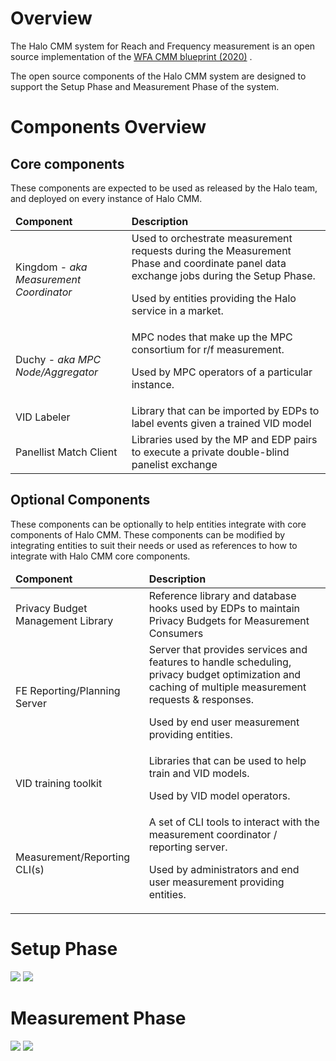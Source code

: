 # Overview

The Halo CMM system for Reach and Frequency measurement is an open source implementation of
the [WFA CMM blueprint (2020)](blueprint.html)
.

The open source components of the Halo CMM system are designed to support the Setup Phase and Measurement Phase of the
system.

# Components Overview

## Core components

These components are expected to be used as released by the Halo team, and deployed on every instance of Halo CMM.

<table>
    <thead>
        <td><strong>Component</strong>
        </td>
        <td><strong>Description</strong>
        </td>
    </thead>
    <tr>
        <td>Kingdom - <em>aka Measurement Coordinator</em>
        </td>
        <td>Used to orchestrate measurement requests during the Measurement Phase and coordinate panel data 
             exchange jobs during the Setup Phase.
            <p>
                Used by entities providing the Halo service in a market.
            </p>
        </td>
    </tr>
    <tr>
        <td>Duchy -<em> aka MPC Node/Aggregator</em>
        </td>
        <td>MPC nodes that make up the MPC consortium for r/f measurement.
            <p>
                Used by MPC operators of a particular instance.
            </p>
        </td>
    </tr>
    <tr>
        <td>VID Labeler
        </td>
        <td>Library that can be imported by EDPs to label events given a trained VID model
        </td>
    </tr>
    <tr>
        <td>Panellist Match Client
        </td>
        <td>Libraries used by the MP and EDP pairs to execute a private double-blind panelist exchange
        </td>
    </tr>
</table>

## Optional Components

These components can be optionally to help entities integrate with core components of Halo CMM. These components can be
modified by integrating entities to suit their needs or used as references to how to integrate with Halo CMM core
components.

<table>
    <thead>
        <td><strong>Component</strong>
        </td>
        <td><strong>Description</strong>
        </td>
    </thead>
    <tr>
        <td>Privacy Budget Management Library
        </td>
        <td>Reference library and database hooks used by EDPs to maintain Privacy Budgets for Measurement Consumers
        </td>
    </tr>
     <tr>
        <td>FE Reporting/Planning Server
        </td>
        <td>Server that provides services and features to handle scheduling,
            privacy budget optimization and caching of multiple measurement requests & responses.
            <p>
                Used by end user measurement providing entities.
            </p>
        </td>
    </tr>
    <tr>
        <td>VID training toolkit
        </td>
        <td>Libraries that can be used to help train and VID models.
            <p>
                Used by VID model operators.
            </p>
        </td>
    </tr>
    <tr>
        <td>Measurement/Reporting CLI(s)</td>
        <td>A set of CLI tools to interact with the measurement coordinator / reporting server.
            <p>Used by administrators and end user measurement providing entities.</p>
        </td>
    </tr>
</table>

# Setup Phase

[![](https://mermaid.ink/img/pako:eNqNVU1v2zAM_SuCd1gLtOitQNMghyU5DFuwAO12sYdAsehEiCwZkhysKPrfR33Y8VeG3SzyUSQfH633JFcMklly0LQ6ktcvz5kkxNT7cD6QlPz2JkJyQY1ZQUFypYEUXIjZp-LpcehVleVKUhERT49FRLSXAqtIuj6DtGRFLSVbrc6cgW4SEcK4htxdgwU1NozalVirSNer7WdDfn1dkY07X8IcpKISxK6kNj-mW_dNNu6bLAXHhB2sy2_Sm58GNPHFmNuLV9A9CGC7BvU9nK8BdeqqCaBOG5VWSAI0Wbbx2An3rA3r9gQPIDFP39VScn-_iIB-e2N7vzGCgGH2YWvtHU3QsLthEpAsk-2w_c0kjuJHBZpa5SnyyToUb8J5Xi08lhvbZTsUeII3RC6VNOjAcTRIDIpj_oaITsD_qiGQPIrp032pAVseYQewjgfR_WYR2icJ5b9TkRvitdRlynmD8p2nbDTvzFZTLrk8tCw6xGs0-u0yYG9HaKuUOHGb9tCvwdhbdzIV1q54RE4U4oU1FTsV0lzbxPgOG45OiGCqTOf7xQaoqTWU7sexVEozLh1F84f9AgUw5wv4kx-pPACO7eLlD4uLHsyRahyDQQc9QHoTNLGOcU57mp-pBfISEJ66wEQspJHEcGdd8VM5ntsWrixb1zslquhHd7vuw-UZs93qbCzpfxQ6Zb5S9VXoVAvtUD0iNhQGnNwlJeiScoZv0LsTR5bYI844S2b4yaCgtbBZkskPhNLaqpc3mSczq2u4S-qK4bBWnOIalcmsoMKgFRjHgjbhXfPP28df8PpwAA)](https://mermaid.live/edit#pako:eNqNVU1v2zAM_SuCd1gLtOitQNMghyU5DFuwAO12sYdAsehEiCwZkhysKPrfR33Y8VeG3SzyUSQfH633JFcMklly0LQ6ktcvz5kkxNT7cD6QlPz2JkJyQY1ZQUFypYEUXIjZp-LpcehVleVKUhERT49FRLSXAqtIuj6DtGRFLSVbrc6cgW4SEcK4htxdgwU1NozalVirSNer7WdDfn1dkY07X8IcpKISxK6kNj-mW_dNNu6bLAXHhB2sy2_Sm58GNPHFmNuLV9A9CGC7BvU9nK8BdeqqCaBOG5VWSAI0Wbbx2An3rA3r9gQPIDFP39VScn-_iIB-e2N7vzGCgGH2YWvtHU3QsLthEpAsk-2w_c0kjuJHBZpa5SnyyToUb8J5Xi08lhvbZTsUeII3RC6VNOjAcTRIDIpj_oaITsD_qiGQPIrp032pAVseYQewjgfR_WYR2icJ5b9TkRvitdRlynmD8p2nbDTvzFZTLrk8tCw6xGs0-u0yYG9HaKuUOHGb9tCvwdhbdzIV1q54RE4U4oU1FTsV0lzbxPgOG45OiGCqTOf7xQaoqTWU7sexVEozLh1F84f9AgUw5wv4kx-pPACO7eLlD4uLHsyRahyDQQc9QHoTNLGOcU57mp-pBfISEJ66wEQspJHEcGdd8VM5ntsWrixb1zslquhHd7vuw-UZs93qbCzpfxQ6Zb5S9VXoVAvtUD0iNhQGnNwlJeiScoZv0LsTR5bYI844S2b4yaCgtbBZkskPhNLaqpc3mSczq2u4S-qK4bBWnOIalcmsoMKgFRjHgjbhXfPP28df8PpwAA)
[![](https://mermaid.ink/img/pako:eNplULtuwzAM_BWBXT0HiLqlGbq0HdKpVhCwFlULkEVDpgYjyL-XebhBUA2Hw90RpO4IHXsCC8b8FBx787l5dtlcXpdwmrYUTMeFTIgp2aewXv33eZTIGdMts16Fe0ZH2xeF_aIs4fbjRv6czHL4ng89Jm7fWcymxqQ4m1dV9g9bryed4fGa-ykLUd9laGCgMmD0-tPjecKB9DSQA6vUU8CaxIHLJ41iFd7NuQMrpVIDdfQotI2oDQ1gA6ZJVfJRuLxd27uU2MCI-Yt5yZx-AfJvclY)](https://mermaid.live/edit#pako:eNplULtuwzAM_BWBXT0HiLqlGbq0HdKpVhCwFlULkEVDpgYjyL-XebhBUA2Hw90RpO4IHXsCC8b8FBx787l5dtlcXpdwmrYUTMeFTIgp2aewXv33eZTIGdMts16Fe0ZH2xeF_aIs4fbjRv6czHL4ng89Jm7fWcymxqQ4m1dV9g9bryed4fGa-ykLUd9laGCgMmD0-tPjecKB9DSQA6vUU8CaxIHLJ41iFd7NuQMrpVIDdfQotI2oDQ1gA6ZJVfJRuLxd27uU2MCI-Yt5yZx-AfJvclY)

# Measurement Phase
[![](https://mermaid.ink/img/pako:eNqFVe9r2zAQ_VcO98M2aBnNh0JTGKxNNwbLCNu6wZwQFOvsiMqSJ9kZpe3_vpMs-UeSbvkQW_fenZ7fnezHJNMck2lSGFZt4fv11VIBZJJZO8McMm0QciHl9CS_vBhjuqqFVkwG_PIi97htNm2tAlJY-dAgiLyC9HaHqoYZqxksjN4JjiYSwTHWJWmS6e1s8crCj08zmLv1gOLy14XRTbVuKqkZFQhFP7og3IXgXopNX99ZNOCp9k2PSrZBiXwdWZ_b9UtEkzpRLWmwR7Up04URO5Y9wHXDC6xhzhQrRhyjyS6MShZhOdjC4O9GWOG8XeeNdObShl_7KHyI0T4pXn1zokrfvasxRBq7xh1kd9afnb0LNcb-HcbHzhF-VP6-f12dmDiwEAiEf1eJJh7KOZrnK1LlkI-KL1V7ey9UwXWZzpHZxmDpJuhGa8OFYrXu_G2tC-To6t5gzxc3kLq_L1j_0ea-7w0XBjPfuHC63I8VhcHCbZK-725XEXUF0JynP_0VTs73kEmHTFbHRyBUODYCocQxqFfVo4eKyc5Q_mpPcIdM9vQS0OcP2gBD7aayNOeVNvXbhWRKkd9Ah2SH0RgirHMcd0sKuqxiO9rHIF435BEZyQ-tjANx5HVyQAorinenZAT8d2z7AiQvxF4e16fKvUhqBHuPdbZF-wRjz90z-i29J33wQHhLiFwf9NYnp0mJpmSC09v_0Xc6qbfk6jKZ0i3HnDWyXiZL9UxU1tT624PKkmnOpMXTpKk4yZsJRuNfdlHkghyet58U_2U5TSqmfmkdOc9_AUiYI5s)](https://mermaid.live/edit#pako:eNqFVe9r2zAQ_VcO98M2aBnNh0JTGKxNNwbLCNu6wZwQFOvsiMqSJ9kZpe3_vpMs-UeSbvkQW_fenZ7fnezHJNMck2lSGFZt4fv11VIBZJJZO8McMm0QciHl9CS_vBhjuqqFVkwG_PIi97htNm2tAlJY-dAgiLyC9HaHqoYZqxksjN4JjiYSwTHWJWmS6e1s8crCj08zmLv1gOLy14XRTbVuKqkZFQhFP7og3IXgXopNX99ZNOCp9k2PSrZBiXwdWZ_b9UtEkzpRLWmwR7Up04URO5Y9wHXDC6xhzhQrRhyjyS6MShZhOdjC4O9GWOG8XeeNdObShl_7KHyI0T4pXn1zokrfvasxRBq7xh1kd9afnb0LNcb-HcbHzhF-VP6-f12dmDiwEAiEf1eJJh7KOZrnK1LlkI-KL1V7ey9UwXWZzpHZxmDpJuhGa8OFYrXu_G2tC-To6t5gzxc3kLq_L1j_0ea-7w0XBjPfuHC63I8VhcHCbZK-725XEXUF0JynP_0VTs73kEmHTFbHRyBUODYCocQxqFfVo4eKyc5Q_mpPcIdM9vQS0OcP2gBD7aayNOeVNvXbhWRKkd9Ah2SH0RgirHMcd0sKuqxiO9rHIF435BEZyQ-tjANx5HVyQAorinenZAT8d2z7AiQvxF4e16fKvUhqBHuPdbZF-wRjz90z-i29J33wQHhLiFwf9NYnp0mJpmSC09v_0Xc6qbfk6jKZ0i3HnDWyXiZL9UxU1tT624PKkmnOpMXTpKk4yZsJRuNfdlHkghyet58U_2U5TSqmfmkdOc9_AUiYI5s)
[![](https://mermaid.ink/img/pako:eNplULtuwzAM_BWBXT0HiLqlGbq0HdKpVhCwFlULkEVDpgYjyL-XebhBUA2Hw90RpO4IHXsCC8b8FBx787l5dtlcXpdwmrYUTMeFTIgp2aewXv33eZTIGdMts16Fe0ZH2xeF_aIs4fbjRv6czHL4ng89Jm7fWcymxqQ4m1dV9g9bryed4fGa-ykLUd9laGCgMmD0-tPjecKB9DSQA6vUU8CaxIHLJ41iFd7NuQMrpVIDdfQotI2oDQ1gA6ZJVfJRuLxd27uU2MCI-Yt5yZx-AfJvclY)](https://mermaid.live/edit#pako:eNplULtuwzAM_BWBXT0HiLqlGbq0HdKpVhCwFlULkEVDpgYjyL-XebhBUA2Hw90RpO4IHXsCC8b8FBx787l5dtlcXpdwmrYUTMeFTIgp2aewXv33eZTIGdMts16Fe0ZH2xeF_aIs4fbjRv6czHL4ng89Jm7fWcymxqQ4m1dV9g9bryed4fGa-ykLUd9laGCgMmD0-tPjecKB9DSQA6vUU8CaxIHLJ41iFd7NuQMrpVIDdfQotI2oDQ1gA6ZJVfJRuLxd27uU2MCI-Yt5yZx-AfJvclY)
